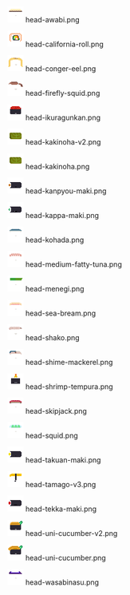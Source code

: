 ![head-awabi.png](head-awabi.png) head-awabi.png

![head-california-roll.png](head-california-roll.png) head-california-roll.png

![head-conger-eel.png](head-conger-eel.png) head-conger-eel.png

![head-firefly-squid.png](head-firefly-squid.png) head-firefly-squid.png

![head-ikuragunkan.png](head-ikuragunkan.png) head-ikuragunkan.png

![head-kakinoha-v2.png](head-kakinoha-v2.png) head-kakinoha-v2.png

![head-kakinoha.png](head-kakinoha.png) head-kakinoha.png

![head-kanpyou-maki.png](head-kanpyou-maki.png) head-kanpyou-maki.png

![head-kappa-maki.png](head-kappa-maki.png) head-kappa-maki.png

![head-kohada.png](head-kohada.png) head-kohada.png

![head-medium-fatty-tuna.png](head-medium-fatty-tuna.png) head-medium-fatty-tuna.png

![head-menegi.png](head-menegi.png) head-menegi.png

![head-sea-bream.png](head-sea-bream.png) head-sea-bream.png

![head-shako.png](head-shako.png) head-shako.png

![head-shime-mackerel.png](head-shime-mackerel.png) head-shime-mackerel.png

![head-shrimp-tempura.png](head-shrimp-tempura.png) head-shrimp-tempura.png

![head-skipjack.png](head-skipjack.png) head-skipjack.png

![head-squid.png](head-squid.png) head-squid.png

![head-takuan-maki.png](head-takuan-maki.png) head-takuan-maki.png

![head-tamago-v3.png](head-tamago-v3.png) head-tamago-v3.png

![head-tekka-maki.png](head-tekka-maki.png) head-tekka-maki.png

![head-uni-cucumber-v2.png](head-uni-cucumber-v2.png) head-uni-cucumber-v2.png

![head-uni-cucumber.png](head-uni-cucumber.png) head-uni-cucumber.png

![head-wasabinasu.png](head-wasabinasu.png) head-wasabinasu.png